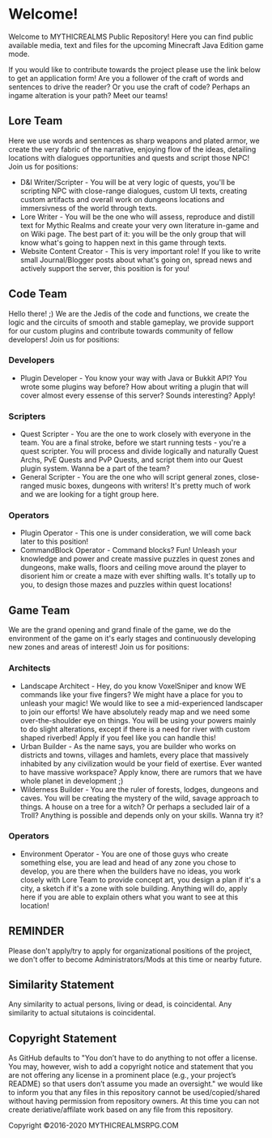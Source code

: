 # Welcome!
Welcome to MYTHICREALMS Public Repository!
Here you can find public available media, text and files for the upcoming Minecraft Java Edition game mode.

If you would like to contribute towards the project please use the link below to get an application form!
Are you a follower of the craft of words and sentences to drive the reader? Or you use the craft of code? Perhaps an ingame alteration is your path?
Meet our teams!

## Lore Team
Here we use words and sentences as sharp weapons and plated armor, we create the very fabric of the narrative, enjoying flow of the ideas, detailing locations with dialogues opportunities and quests and script those NPC!
Join us for positions:
- D&I Writer/Scripter - You will be at very logic of quests, you'll be scripting NPC with close-range dialogues, custom UI texts, creating custom artifacts and overall work on dungeons locations and immersivness of the world through texts. 
- Lore Writer - You will be the one who will assess, reproduce and distill text for Mythic Realms and create your very own literature in-game and on Wiki page. The best part of it: you will be the only group that will know what's going to happen next in this game through texts.
- Website Content Creator - This is very important role! If you like to write small Journal/Blogger posts about what's going on, spread news and actively support the server, this position is for you!

## Code Team
Hello there! ;) We are the Jedis of the code and functions, we create the logic and the circuits of smooth and stable gameplay, we provide support for our custom plugins and contribute towards community of fellow developers! 
Join us for positions:
### Developers
- Plugin Developer - You know your way with Java or Bukkit API? You wrote some plugins way before? How about writing a plugin that will cover almost every essense of this server? Sounds interesting? Apply!
### Scripters
- Quest Scripter - You are the one to work closely with everyone in the team. You are a final stroke, before we start running tests - you're a quest scripter. You will process and divide logically and naturally Quest Archs, PvE Quests and PvP Quests, and script them into our Quest plugin system. Wanna be a part of the team?
- General Scripter - You are the one who will script general zones, close-ranged music boxes, dungeons with writers! It's pretty much of work and we are looking for a tight group here.
### Operators
- Plugin Operator - This one is under consideration, we will come back later to this position!
- CommandBlock Operator - Command blocks? Fun! Unleash your knowledge and power and create massive puzzles in quest zones and dungeons, make walls, floors and ceiling move around the player to disorient him or create a maze with ever shifting walls. It's totally up to you, to design those mazes and puzzles within quest locations!

## Game Team
We are the grand opening and grand finale of the game, we do the environment of the game on it's early stages and continuously developing new zones and areas of interest! 
Join us for positions:
### Architects
- Landscape Architect - Hey, do you know VoxelSniper and know WE commands like your five fingers? We might have a place for you to unleash your magic! We would like to see a mid-experienced landscaper to join our efforts! We have absolutely ready map and we need some over-the-shoulder eye on things. You will be using your powers mainly to do slight alterations, except if there is a need for river with custom shaped riverbed! Apply if you feel like you can handle this! 
- Urban Builder - As the name says, you are builder who works on districts and towns, villages and hamlets, every place that massively inhabited by any civilization would be your field of exertise. Ever wanted to have massive workspace? Apply know, there are rumors that we have whole planet in development ;)
- Wilderness Builder - You are the ruler of forests, lodges, dungeons and caves. You will be creating the mystery of the wild, savage approach to things. A house on a tree for a witch? Or perhaps a secluded lair of a Troll? Anything is possible and depends only on your skills. Wanna try it?
### Operators
- Environment Operator - You are one of those guys who create something else, you are lead and head of any zone you chose to develop, you are there when the builders have no ideas, you work closely with Lore Team to provide concept art, you design a plan if it's a city, a sketch if it's a zone with sole building. Anything will do, apply here if you are able to explain others what you want to see at this location!

## REMINDER
Please don't apply/try to apply for organizational positions of the project, we don't offer to become Administrators/Mods at this time or nearby future.

## Similarity Statement
Any similarity to actual persons, living or dead, is coincidental. Any similarity to actual situtaions is coincidental.

## Copyright Statement
As GitHub defaults to "You don’t have to do anything to not offer a license. You may, however, wish to add a copyright notice and statement that you are not offering any license in a prominent place (e.g., your project’s README) so that users don’t assume you made an oversight." we would like to inform you that any files in this repository cannot be used/copied/shared without having permission from repository owners. At this time you can not create deriative/affilate work based on any file from this repository.

Copyright ©2016-2020 MYTHICREALMSRPG.COM
